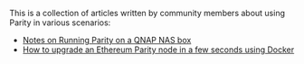 This is a collection of articles written by community members about using Parity in various scenarios:

* [Notes on Running Parity on a QNAP NAS box](https://github.com/benjaminion/eth-parity-qnap/wiki)
* [How to upgrade an Ethereum Parity node in a few seconds using Docker](https://medium.com/decentralized-capital/how-to-quickly-upgrade-an-ethereum-parity-node-using-docker-e170fa2a2045#.ph7lxt2g7)